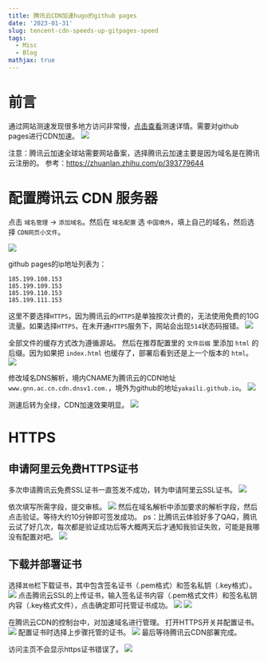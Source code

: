 ```yaml
---
title: 腾讯云CDN加速hugo的github pages
date: '2023-01-31'
slug: tencent-cdn-speeds-up-gitpages-speed
tags:
  - Misc
  - Blog
mathjax: true
---
```


# 前言
通过网站测速发现很多地方访问非常慢，[点击查看](https://www.17ce.com/site/http/20230131_836e6700a11111ed9608d9f7b39b2ff3:1.html)测速详情。需要对github pages进行CDN加速。
![](https://blog-oss-1252232218.cos.ap-beijing.myqcloud.com/fix-dir/TemporaryItems/NSIRD_screencaptureui_TwbGm7/2023/01/31/10-49-19-5eaee042cd262880bec3bc2ce000fe73-a2f596.png)

注意：腾讯云加速全球站需要网站备案，选择腾讯云加速主要是因为域名是在腾讯云注册的。
参考：https://zhuanlan.zhihu.com/p/393779644

# 配置腾讯云 CDN 服务器

点击 `域名管理` -> `添加域名`。然后在 `域名配置` 选 `中国境外`，填上自己的域名，然后选择 `CDN网页小文件`。

![](https://blog-oss-1252232218.cos.ap-beijing.myqcloud.com/fix-dir/star5o/Desktop/2023/01/31/10-43-51-461e861cbf3afdf19df638bc0f382a7c-1b08ab.png)

github pages的ip地址列表为：
```
185.199.108.153
185.199.109.153
185.199.110.153
185.199.111.153
```
这里不要选择`HTTPS`，因为腾讯云的`HTTPS`是单独按次计费的，无法使用免费的10G流量。如果选择`HTTPS`，在未开通`HTTPS`服务下，网站会出现`514`状态码报错。
![](https://blog-oss-1252232218.cos.ap-beijing.myqcloud.com/fix-dir/TemporaryItems/NSIRD_screencaptureui_tLFMYI/2023/01/31/11-27-59-8369ba2b8931e446a63f847178f67d64-6bfa4e.png)

全部文件的缓存方式改为遵循源站。
然后在推荐配置里的 `文件后缀` 里添加 `html` 的后缀。因为如果把 `index.html` 也缓存了，部署后看到还是上一个版本的 `html`。
![](https://blog-oss-1252232218.cos.ap-beijing.myqcloud.com/fix-dir/star5o/Desktop/2023/01/31/11-09-52-adb8836d184c30d3459d16ef634c3f16-7c225f.png)

修改域名DNS解析，境内CNAME为腾讯云的CDN地址`www.gnn.ac.cn.cdn.dnsv1.com.`，境外为github的地址`yakaili.github.io`。
![](https://blog-oss-1252232218.cos.ap-beijing.myqcloud.com/fix-dir/TemporaryItems/NSIRD_screencaptureui_1m66CF/2023/01/31/11-08-43-4e32d202fe9bfeeb1138e2d2258c3e85-dbede3.png)

测速后转为全绿，CDN加速效果明显。
![](https://blog-oss-1252232218.cos.ap-beijing.myqcloud.com/fix-dir/star5o/Desktop/2023/02/06/20-09-22-9d406853e30d05f0671b3416c610b901-e4892e.png)

# HTTPS

## 申请阿里云免费HTTPS证书
多次申请腾讯云免费SSL证书一直签发不成功，转为申请阿里云SSL证书。
![](https://blog-oss-1252232218.cos.ap-beijing.myqcloud.com/fix-dir/star5o/Desktop/2023/02/06/19-22-10-5ec936f698f48a6260fa5afe8c26f0be-7c9225.png)

依次填写所需字段，提交审核。
![](https://blog-oss-1252232218.cos.ap-beijing.myqcloud.com/fix-dir/star5o/Desktop/2023/02/06/19-23-25-e759a14dc3ae88f775e301117aadb70a-41e463.png)
然后在域名解析中添加要求的解析字段，然后点击验证。等待大约10分钟即可签发成功。
ps：比腾讯云体验好多了QAQ，腾讯云试了好几次，每次都是验证成功后等大概两天后才通知我验证失败，可能是我哪没有配置对吧。
![](https://blog-oss-1252232218.cos.ap-beijing.myqcloud.com/fix-dir/star5o/Desktop/2023/02/06/19-25-08-c75a9de4201fef14894a36e17ed49195-1f5738.png)

## 下载并部署证书

选择`其他`栏下载证书，其中包含签名证书（.pem格式）和签名私钥（.key格式）。
![](https://blog-oss-1252232218.cos.ap-beijing.myqcloud.com/fix-dir/star5o/Desktop/2023/02/06/19-47-27-356ddbff4672a52ef64b4630265fde58-872278.png)
点击腾讯云SSL的上传证书，输入签名证书内容（.pem格式文件）和签名私钥内容（.key格式文件），点击确定即可托管证书成功。
![](https://blog-oss-1252232218.cos.ap-beijing.myqcloud.com/fix-dir/star5o/Desktop/2023/02/06/19-55-12-7d7ba721d8415756b197f711adda7eac-ba1658.png)
![](https://blog-oss-1252232218.cos.ap-beijing.myqcloud.com/fix-dir/star5o/Desktop/2023/02/06/19-54-30-762b40d01475bb9e31733aafd592d600-e90b9f.png)

在腾讯云CDN的控制台中，对加速域名进行管理。
打开HTTPS开关并配置证书。
![](https://blog-oss-1252232218.cos.ap-beijing.myqcloud.com/fix-dir/star5o/Desktop/2023/02/06/19-56-21-e048fc4b360b440e29e8faa52e42f842-6adc00.png)
配置证书时选择上步骤托管的证书。
![](https://blog-oss-1252232218.cos.ap-beijing.myqcloud.com/fix-dir/star5o/Desktop/2023/02/06/19-57-39-fc3d14c4689b9e951d42be1017fe367a-d7ccfa.png)
最后等待腾讯云CDN部署完成。

访问主页不会显示https证书错误了。
![](https://blog-oss-1252232218.cos.ap-beijing.myqcloud.com/fix-dir/TemporaryItems/NSIRD_screencaptureui_VF6cte/2023/02/06/20-05-03-3e4a5210a31a23bfa395628ec55396ae-451414.png)
